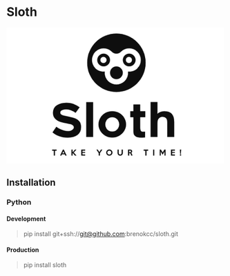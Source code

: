# Sloth

![Kiku](draft.png)


## Installation

### Python

#### Development

> pip install git+ssh://git@github.com:brenokcc/sloth.git

#### Production

> pip install sloth



